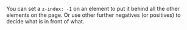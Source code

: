 You can set a `z-index: -1` on an element to put it behind all the other elements on the page. Or use other further negatives (or positives) to decide what is in front of what.

